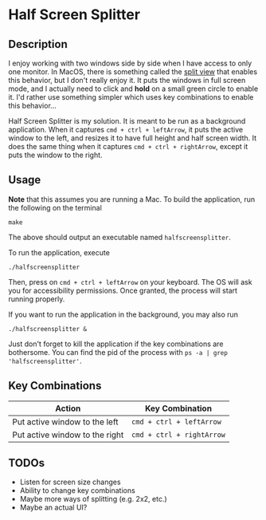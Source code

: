 # Half Screen Splitter

## Description

I enjoy working with two windows side by side when I have access to only one monitor. In MacOS, there is something called the [split view](https://support.apple.com/en-us/HT204948) that enables this behavior, but I don't really enjoy it. It puts the windows in full screen mode, and I actually need to click and **hold** on a small green circle to enable it. I'd rather use something simpler which uses key combinations to enable this behavior...

Half Screen Splitter is my solution. It is meant to be run as a background application. When it captures `cmd + ctrl + leftArrow`, it puts the active window to the left, and resizes it to have full height and half screen width. It does the same thing when it captures `cmd + ctrl + rightArrow`, except it puts the window to the right.

## Usage

**Note** that this assumes you are running a Mac. To build the application, run the following on the terminal
```
make
```
The above should output an executable named `halfscreensplitter`.

To run the application, execute
```
./halfscreensplitter
```

Then, press on `cmd + ctrl + leftArrow` on your keyboard. The OS will ask you for accessibility permissions. Once granted, the process will start running properly.

If you want to run the application in the background, you may also run
```
./halfscreensplitter &
```
Just don't forget to kill the application if the key combinations are bothersome. You can find the pid of the process with `ps -a | grep 'halfscreensplitter'`.

## Key Combinations

 Action | Key Combination |
-------------------------------|---------------------------|
Put active window to the left  | `cmd + ctrl + leftArrow`  |
Put active window to the right | `cmd + ctrl + rightArrow` |

## TODOs

- Listen for screen size changes
- Ability to change key combinations
- Maybe more ways of splitting (e.g. 2x2, etc.)    
- Maybe an actual UI?
